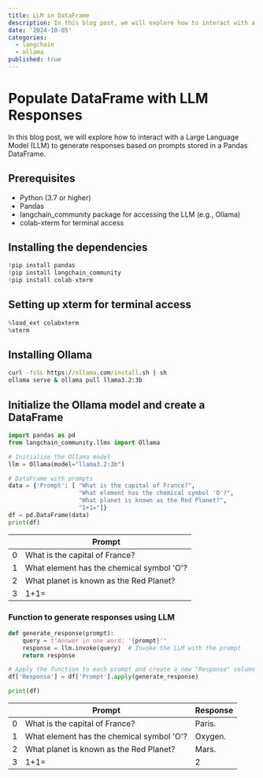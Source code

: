 ```yaml
---
title: LLM in DataFrame
description: In this blog post, we will explore how to interact with a Large Language Model (LLM) to generate responses based on prompts stored in a Pandas DataFrame.
date: '2024-10-05'
categories:
  - langchain
  - ollama
published: true
---
```


# Populate DataFrame with LLM Responses

In this blog post, we will explore how to interact with a Large Language Model
(LLM) to generate responses based on prompts stored in a Pandas DataFrame.

## Prerequisites

- Python (3.7 or higher)
- Pandas
- langchain_community package for accessing the LLM (e.g., Ollama)
- colab-xterm for terminal access

## Installing the dependencies

```python
!pip install pandas
!pip install langchain_community
!pip install colab-xterm
```

## Setting up xterm for terminal access

```python
%load_ext colabxterm
%xterm
```

## Installing Ollama

```cmd
curl -fsSL https://ollama.com/install.sh | sh
ollama serve & ollama pull llama3.2:3b
```

## Initialize the Ollama model and create a DataFrame

```python
import pandas as pd
from langchain_community.llms import Ollama

# Initialize the Ollama model
llm = Ollama(model="llama3.2:3b")

# DataFrame with prompts
data = {'Prompt': [ "What is the capital of France?",
                    "What element has the chemical symbol 'O'?",
                    "What planet is known as the Red Planet?",
                    "1+1="]}
df = pd.DataFrame(data)
print(df)
```

|   | Prompt                                    |
| - | ----------------------------------------- |
| 0 | What is the capital of France?            |
| 1 | What element has the chemical symbol 'O'? |
| 2 | What planet is known as the Red Planet?   |
| 3 | 1+1=                                      |

### Function to generate responses using LLM

```python
def generate_response(prompt):
    query = f"Answer in one word: '{prompt}'" 
    response = llm.invoke(query)  # Invoke the LLM with the prompt
    return response

# Apply the function to each prompt and create a new "Response" column
df['Response'] = df['Prompt'].apply(generate_response)

print(df)
```

|   | Prompt                                    | Response |
| - | ----------------------------------------- | -------- |
| 0 | What is the capital of France?            | Paris.   |
| 1 | What element has the chemical symbol 'O'? | Oxygen.  |
| 2 | What planet is known as the Red Planet?   | Mars.    |
| 3 | 1+1=                                      | 2        |
